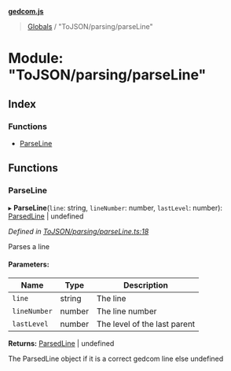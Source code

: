 **[gedcom.js](../README.md)**

> [Globals](../globals.md) / "ToJSON/parsing/parseLine"

# Module: "ToJSON/parsing/parseLine"

## Index

### Functions

* [ParseLine](_tojson_parsing_parseline_.md#parseline)

## Functions

### ParseLine

▸ **ParseLine**(`line`: string, `lineNumber`: number, `lastLevel`: number): [ParsedLine](../classes/_tojson_models_parsedline_.parsedline.md) \| undefined

*Defined in [ToJSON/parsing/parseLine.ts:18](https://github.com/Jisco/gedcom.js/blob/af9d585/src/ToJSON/parsing/parseLine.ts#L18)*

Parses a line

#### Parameters:

Name | Type | Description |
------ | ------ | ------ |
`line` | string | The line |
`lineNumber` | number | The line number |
`lastLevel` | number | The level of the last parent |

**Returns:** [ParsedLine](../classes/_tojson_models_parsedline_.parsedline.md) \| undefined

The ParsedLine object if it is a correct gedcom line else undefined
